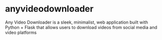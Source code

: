# anyvideodownloader
Any Video Downloader is a sleek, minimalist, web application built with Python + Flask that allows users to download videos from social media and video platforms 
